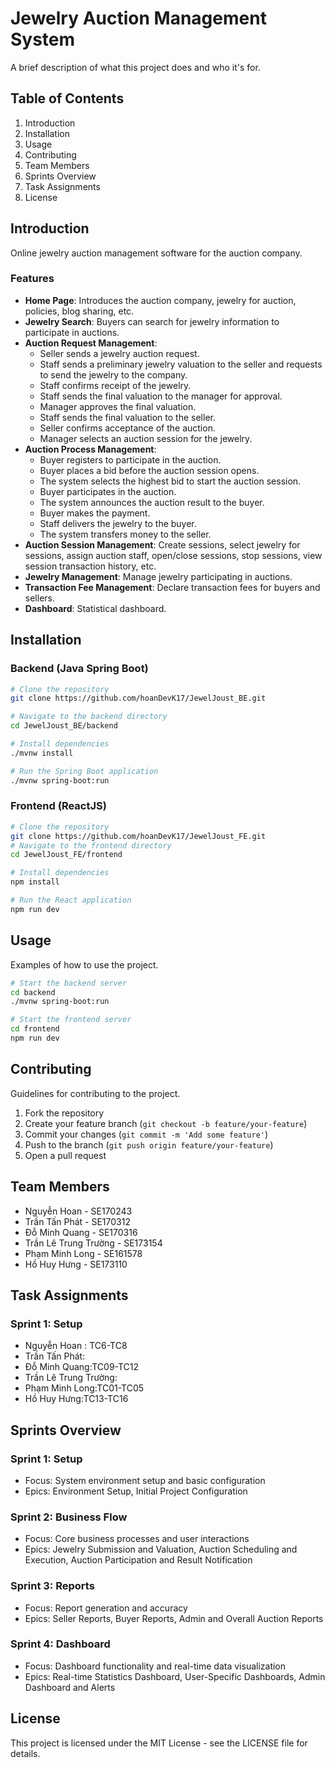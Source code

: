 
# Jewelry Auction Management System

A brief description of what this project does and who it's for.

## Table of Contents
1. Introduction
2. Installation
3. Usage
4. Contributing
5. Team Members
6. Sprints Overview
7. Task Assignments
8. License

## Introduction

Online jewelry auction management software for the auction company.

### Features
- **Home Page**: Introduces the auction company, jewelry for auction, policies, blog sharing, etc.
- **Jewelry Search**: Buyers can search for jewelry information to participate in auctions.
- **Auction Request Management**:
  - Seller sends a jewelry auction request.
  - Staff sends a preliminary jewelry valuation to the seller and requests to send the jewelry to the company.
  - Staff confirms receipt of the jewelry.
  - Staff sends the final valuation to the manager for approval.
  - Manager approves the final valuation.
  - Staff sends the final valuation to the seller.
  - Seller confirms acceptance of the auction.
  - Manager selects an auction session for the jewelry.
- **Auction Process Management**:
  - Buyer registers to participate in the auction.
  - Buyer places a bid before the auction session opens.
  - The system selects the highest bid to start the auction session.
  - Buyer participates in the auction.
  - The system announces the auction result to the buyer.
  - Buyer makes the payment.
  - Staff delivers the jewelry to the buyer.
  - The system transfers money to the seller.
- **Auction Session Management**: Create sessions, select jewelry for sessions, assign auction staff, open/close sessions, stop sessions, view session transaction history, etc.
- **Jewelry Management**: Manage jewelry participating in auctions.
- **Transaction Fee Management**: Declare transaction fees for buyers and sellers.
- **Dashboard**: Statistical dashboard.

## Installation

### Backend (Java Spring Boot)

```bash
# Clone the repository
git clone https://github.com/hoanDevK17/JewelJoust_BE.git

# Navigate to the backend directory
cd JewelJoust_BE/backend

# Install dependencies
./mvnw install

# Run the Spring Boot application
./mvnw spring-boot:run
```

### Frontend (ReactJS)

```bash
# Clone the repository
git clone https://github.com/hoanDevK17/JewelJoust_FE.git
# Navigate to the frontend directory
cd JewelJoust_FE/frontend

# Install dependencies
npm install

# Run the React application
npm run dev
```

## Usage

Examples of how to use the project.

```bash
# Start the backend server
cd backend
./mvnw spring-boot:run

# Start the frontend server
cd frontend
npm run dev
```

## Contributing

Guidelines for contributing to the project.

1. Fork the repository
2. Create your feature branch (`git checkout -b feature/your-feature`)
3. Commit your changes (`git commit -m 'Add some feature'`)
4. Push to the branch (`git push origin feature/your-feature`)
5. Open a pull request

## Team Members

- Nguyễn Hoan - SE170243
- Trần Tấn Phát - SE170312
- Đỗ Minh Quang - SE170316
- Trần Lê Trung Trường - SE173154
- Phạm Minh Long - SE161578
- Hồ Huy Hưng - SE173110

## Task Assignments
### Sprint 1: Setup
- Nguyễn Hoan : TC6-TC8
- Trần Tấn Phát:
- Đỗ Minh Quang:TC09-TC12
- Trần Lê Trung Trường:
- Phạm Minh Long:TC01-TC05
- Hồ Huy Hưng:TC13-TC16
## Sprints Overview

### Sprint 1: Setup
- Focus: System environment setup and basic configuration
- Epics: Environment Setup, Initial Project Configuration

### Sprint 2: Business Flow
- Focus: Core business processes and user interactions
- Epics: Jewelry Submission and Valuation, Auction Scheduling and Execution, Auction Participation and Result Notification

### Sprint 3: Reports
- Focus: Report generation and accuracy
- Epics: Seller Reports, Buyer Reports, Admin and Overall Auction Reports

### Sprint 4: Dashboard
- Focus: Dashboard functionality and real-time data visualization
- Epics: Real-time Statistics Dashboard, User-Specific Dashboards, Admin Dashboard and Alerts
## License

This project is licensed under the MIT License - see the LICENSE file for details.
